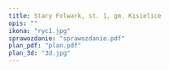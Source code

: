 ```yaml
---
title: Stary Folwark, st. 1, gm. Kisielice
opis: ""
ikona: "ryc1.jpg"
sprawozdanie: "sprawozdanie.pdf"
plan_pdf: "plan.pdf"
plan_3d: "3d.jpg"
---
```


